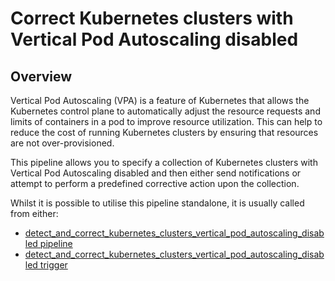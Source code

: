 # Correct Kubernetes clusters with Vertical Pod Autoscaling disabled

## Overview

Vertical Pod Autoscaling (VPA) is a feature of Kubernetes that allows the Kubernetes control plane to automatically adjust the resource requests and limits of containers in a pod to improve resource utilization. This can help to reduce the cost of running Kubernetes clusters by ensuring that resources are not over-provisioned.

This pipeline allows you to specify a collection of Kubernetes clusters with Vertical Pod Autoscaling disabled and then either send notifications or attempt to perform a predefined corrective action upon the collection.

Whilst it is possible to utilise this pipeline standalone, it is usually called from either:
- [detect_and_correct_kubernetes_clusters_vertical_pod_autoscaling_disabled pipeline](https://hub.flowpipe.io/mods/turbot/gcp_thrifty/pipelines/gcp_thrifty.pipeline.detect_and_correct_kubernetes_clusters_vertical_pod_autoscaling_disabled)
- [detect_and_correct_kubernetes_clusters_vertical_pod_autoscaling_disabled trigger](https://hub.flowpipe.io/mods/turbot/gcp_thrifty/triggers/gcp_thrifty.trigger.query.detect_and_correct_kubernetes_clusters_vertical_pod_autoscaling_disabled)
